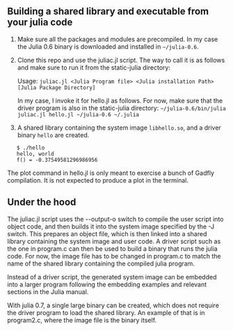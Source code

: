 ## Building a shared library and executable from your julia code

1. Make sure all the packages and modules are precompiled. In my case
   the Julia 0.6 binary is downloaded and installed in `~/julia-0.6`.

2. Clone this repo and use the juliac.jl script. The way to call it is as follows and make sure to run it from the static-julia directory:

   Usage: `juliac.jl <Julia Program file> <Julia installation Path> [Julia Package Directory]`

   In my case, I invoke it for hello.jl as follows. For now, make sure that the driver program is also in the static-julia directory:
   `~/julia-0.6/bin/julia juliac.jl hello.jl ~/julia-0.6 ~/.julia`

3. A shared library containing the system image `libhello.so`, and a
   driver binary `hello` are created.
```
   $ ./hello
   hello, world
   f() = -0.37549581296986956
```
   The plot command in hello.jl is only meant to exercise a bunch of Gadfly compilation. It is not    expected to produce a plot in the terminal.

## Under the hood

The juliac.jl script uses the --output-o switch to compile the user
script into object code, and then builds it into the system image
specified by the -J switch. This prepares an object file, which is
then linked into a shared library containing the system image and user
code. A driver script such as the one in program.c can then be used to
build a binary that runs the julia code.  For now, the image file has
to be changed in program.c to match the name of the shared library
containing the compiled julia program.

Instead of a driver script, the generated system image can be embedded
into a larger program following the embedding examples and relevant
sections in the Julia manual.

With julia 0.7, a single large binary can be created, which does not
require the driver program to load the shared library. An example of
that is in program2.c, where the image file is the binary itself.

